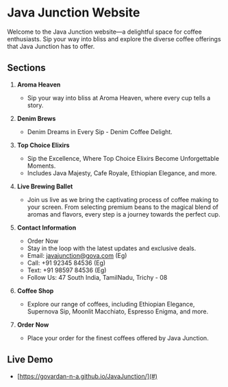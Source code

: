 # Java Junction Website

Welcome to the Java Junction website—a delightful space for coffee enthusiasts. Sip your way into bliss and explore the diverse coffee offerings that Java Junction has to offer.

## Sections

1. **Aroma Heaven**
   - Sip your way into bliss at Aroma Heaven, where every cup tells a story.

2. **Denim Brews**
   - Denim Dreams in Every Sip - Denim Coffee Delight.

3. **Top Choice Elixirs**
   - Sip the Excellence, Where Top Choice Elixirs Become Unforgettable Moments.
   - Includes Java Majesty, Cafe Royale, Ethiopian Elegance, and more.

4. **Live Brewing Ballet**
   - Join us live as we bring the captivating process of coffee making to your screen. From selecting premium beans to the magical blend of aromas and flavors, every step is a journey towards the perfect cup.

5. **Contact Information**
   - Order Now
   - Stay in the loop with the latest updates and exclusive deals.
   - Email: javajunction@gova.com (Eg)
   - Call: +91 92345 84536 (Eg)
   - Text: +91 98597 84536 (Eg)
   - Follow Us: 47 South India, TamilNadu, Trichy - 08

6. **Coffee Shop**
   - Explore our range of coffees, including Ethiopian Elegance, Supernova Sip, Moonlit Macchiato, Espresso Enigma, and more.

7. **Order Now**
   - Place your order for the finest coffees offered by Java Junction.

## Live Demo
   - [https://govardan-n-a.github.io/JavaJunction/](#)



